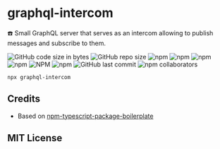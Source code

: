 # graphql-intercom

☎️  Small GraphQL server that serves as an intercom allowing to publish messages and subscribe to them. 


![GitHub code size in bytes](https://img.shields.io/github/languages/code-size/beeman/graphql-intercom.svg)
![GitHub repo size](https://img.shields.io/github/repo-size/beeman/graphql-intercom.svg)
![npm](https://img.shields.io/npm/dw/graphql-intercom.svg)
![npm](https://img.shields.io/npm/dm/graphql-intercom.svg)
![npm](https://img.shields.io/npm/dy/graphql-intercom.svg)
![npm](https://img.shields.io/npm/dt/graphql-intercom.svg)
![NPM](https://img.shields.io/npm/l/graphql-intercom.svg)
![npm](https://img.shields.io/npm/v/graphql-intercom.svg)
![GitHub last commit](https://img.shields.io/github/last-commit/beeman/graphql-intercom.svg)
![npm collaborators](https://img.shields.io/npm/collaborators/graphql-intercom.svg)


```
npx graphql-intercom
```

## Credits
- Based on [npm-typescript-package-boilerplate](https://github.com/93v/npm-typescript-package-boilerplate)

## MIT License
